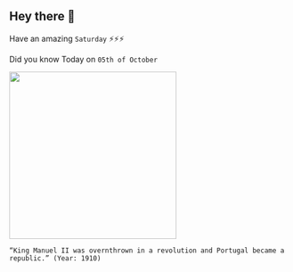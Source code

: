 ## Hey there 👋
Have an amazing `Saturday` ⚡⚡⚡

Did you know Today on `05th of October`
 
 [<img src="https://upload.wikimedia.org/wikipedia/commons/9/9a/SMF_Manoel_II.jpg" width="300" />](https://en.wikipedia.org/wiki/5_October_1910_revolution) 
 ```
“King Manuel II was overnthrown in a revolution and Portugal became a republic.” (Year: 1910)
```
